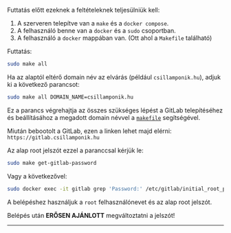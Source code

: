 Futtatás előtt ezeknek a feltételeknek teljesülniük kell:

1. A szerveren telepítve van a `make` és a `docker compose`.
2. A felhasználó benne van a `docker` és a `sudo` csoportban.
3. A felhasználó a `docker` mappában van. (Ott ahol a `Makefile` található)

Futtatás:

```bash
sudo make all
```

Ha az alaptól eltérő domain név az elvárás (például `csillamponik.hu`), adjuk ki a következő parancsot:

```bash
sudo make all DOMAIN_NAME=csillamponik.hu
```

Ez a parancs végrehajtja az összes szükséges lépést a GitLab telepítéséhez és beállításához a megadott domain névvel a [`makefile`](../makefile) segítségével.

Miután bebootolt a GitLab, ezen a linken lehet majd elérni: `https://gitlab.csillamponik.hu`

Az alap root jelszót ezzel a paranccsal kérjük le:

```bash
sudo make get-gitlab-password
```

Vagy a következővel:

```bash
sudo docker exec -it gitlab grep 'Password:' /etc/gitlab/initial_root_password
```

A belépéshez használjuk a `root` felhasználónevet és az alap root jelszót.

Belépés után **ERŐSEN AJÁNLOTT** megváltoztatni a jelszót!

---
